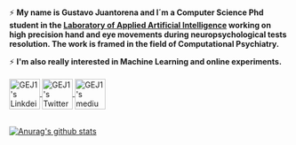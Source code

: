⚡ **My name is Gustavo Juantorena and I´m a Computer Science Phd student in the [Laboratory of Applied Artificial Intelligence](http://liaa.dc.uba.ar/) working on high precision hand and eye movements during neuropsychological tests resolution. The work is framed in the field of Computational Psychiatry.**

⚡ **I'm also really interested in Machine Learning and online experiments.**
<br><br>
<a href="https://www.linkedin.com/in/gustavo-juantorena-1674b2a4/" target="_blank">
  <img align="center" alt="GEJ1's Linkdein" width="55px" src="https://cdn.jsdelivr.net/npm/simple-icons@v3/icons/linkedin.svg" />
</a>
<a href="https://twitter.com/GJuantorena" target="_blank">
  <img align="center" alt="GEJ1's Twitter" width="55px" src="https://cdn.jsdelivr.net/npm/simple-icons@v3/icons/twitter.svg" />
</a> 
<a href="https://medium.com/@gjuantorena" target="_blank">
  <img align="center" alt="GEJ1's medium" width="55px" src="https://cdn.jsdelivr.net/npm/simple-icons@3.12.1/icons/medium.svg" />
</a> <br><br>

[![Anurag's github stats](https://github-readme-stats.vercel.app/api?username=GEJ1&)](https://github.com/anuraghazra/github-readme-stats)
</center>




<!--
**GEJ1/GEJ1** is a ✨ _special_ ✨ repository because its `README.md` (this file) appears on your GitHub profile.

Here are some ideas to get you started:

- 🔭 I’m currently working on ...
- 🌱 I’m currently learning ...
- 👯 I’m looking to collaborate on ...
- 🤔 I’m looking for help with ...
- 💬 Ask me about ...
- 📫 How to reach me: ...
- 😄 Pronouns: ...
- ⚡ Fun fact: ...
-->
